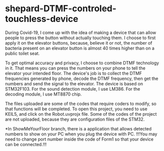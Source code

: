 # shepard-DTMF-controled-touchless-device
During Covid-19, I come up with the idea of making a device that can allow people to press the button without actually touching them.
I choose to first apply it on the elevator buttons, because, believe it or not, the number of bacteria present on an elevator button is almost 40 times higher than on a public toilet seat.

To get optimal accuracy and privacy, I choose to combine DTMF technology in it. That means you can press the numbers on your phone to tell the elevator your intended floor. 
The device's job is to collect the DTMF frequencies generated by phone, decode the DTMF frequency, then get the numbers and send the signal to the elevator.
The device is based on STM32F103. For the sound detection module, I use LM386. For the decoding module, I use MT8870 chip.

The files uploaded are some of the codes that require coders to modify, so that functions will be completed. To open this project, you need to use KEIL5, and click on the Robot.uvprojx file. Some of the codes of the project are not uploaded, because they are configuration files of the STM32.

*In ShowMeYourFloor branch, there is a application that allows detected numbers to show on your PC when you plug the device with PC.
 !!!You may need to change port number inside the code of Form1 so that your device can be connected.!!!

